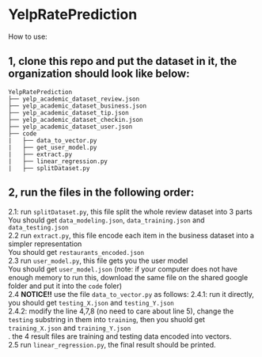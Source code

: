 # YelpRatePrediction

How to use: <br>
## 1, clone this repo and put the dataset in it, the organization should look like below:
```
YelpRatePrediction
├── yelp_academic_dataset_review.json
├── yelp_academic_dataset_business.json
├── yelp_academic_dataset_tip.json
├── yelp_academic_dataset_checkin.json
├── yelp_academic_dataset_user.json
├── code
|   ├── data_to_vector.py
|   ├── get_user_model.py
|   ├── extract.py
|   ├── linear_regression.py
|   ├── splitDataset.py
```

## 2, run the files in the following order:<br>
2.1: run `splitDataset.py`, this file split the whole review dataset into 3 parts <br>
You should get `data_modeling.json`,  `data_training.json` and `data_testing.json`<br>
2.2 run `extract.py`, this file encode each item in the business dataset into a simpler representation <br>
You should get `restaurants_encoded.json`<br>
2.3 run `user_model.py`, this file gets you the user model <br>
You should get `user_model.json` (note: if your computer does not have enough memory to run this, download the same file on the shared google folder and put it into the `code` foler)<br>
2.4  **NOTICE!!** use the file `data_to_vector.py` as follows: 
2.4.1: run it directly, you should get `testing_X.json` and `testing_Y.json`<br>
2.4.2: modify the line 4,7,8 (no need to care about line 5), change the `testing` substring in them into `training`, then  you shuold get `training_X.json` and `training_Y.json`<br>.
the 4 result files are training and testing data encoded into vectors.<br>
2.5 run `linear_regression.py`, the final result should be printed. 
